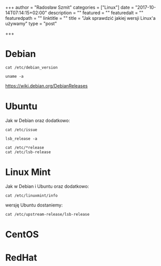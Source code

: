 +++
author = "Radosław Szmit"
categories = ["Linux"]
date = "2017-10-14T07:14:15+02:00"
description = ""
featured = ""
featuredalt = ""
featuredpath = ""
linktitle = ""
title = "Jak sprawdzić jakiej wersji Linux'a używamy"
type = "post"

+++

# Debian

~~~shell
cat /etc/debian_version
~~~

~~~shell
uname -a
~~~

https://wiki.debian.org/DebianReleases

# Ubuntu

Jak w Debian oraz dodatkowo:

~~~shell
cat /etc/issue
~~~

~~~shell
lsb_release -a
~~~

~~~shell
cat /etc/*release
cat /etc/lsb-release
~~~

# Linux Mint

Jak w Debian i Ubuntu oraz dodatkowo:

~~~shell
cat /etc/linuxmint/info
~~~

wersję Ubuntu dostaniemy:
~~~shell
cat /etc/upstream-release/lsb-release
~~~

# CentOS
# RedHat
